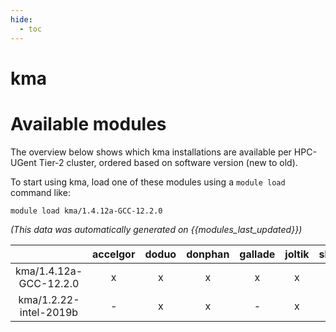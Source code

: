 ```yaml
---
hide:
  - toc
---
```


kma
===

# Available modules


The overview below shows which kma installations are available per HPC-UGent Tier-2 cluster, ordered based on software version (new to old).

To start using kma, load one of these modules using a `module load` command like:

```shell
module load kma/1.4.12a-GCC-12.2.0
```

*(This data was automatically generated on {{modules_last_updated}})*  

| |accelgor|doduo|donphan|gallade|joltik|shinx|skitty|
| :---: | :---: | :---: | :---: | :---: | :---: | :---: | :---: |
|kma/1.4.12a-GCC-12.2.0|x|x|x|x|x|x|x|
|kma/1.2.22-intel-2019b|-|x|x|-|x|-|x|
